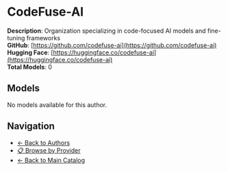 # CodeFuse-AI

**Description**: Organization specializing in code-focused AI models and fine-tuning frameworks  
**GitHub**: [https://github.com/codefuse-ai](https://github.com/codefuse-ai)  
**Hugging Face**: [https://huggingface.co/codefuse-ai](https://huggingface.co/codefuse-ai)  
**Total Models**: 0

## Models

No models available for this author.

## Navigation

- [← Back to Authors](../README.md)
- [📋 Browse by Provider](../../providers/README.md)
- [← Back to Main Catalog](../../README.md)
